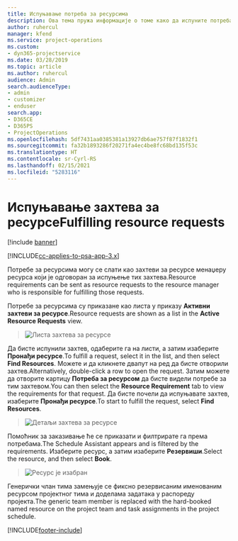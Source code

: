 ```yaml
---
title: Испуњавање потреба за ресурсима
description: Ова тема пружа информације о томе како да испуните потреба за ресурсима.
author: ruhercul
manager: kfend
ms.service: project-operations
ms.custom:
- dyn365-projectservice
ms.date: 03/28/2019
ms.topic: article
ms.author: ruhercul
audience: Admin
search.audienceType:
- admin
- customizer
- enduser
search.app:
- D365CE
- D365PS
- ProjectOperations
ms.openlocfilehash: 5df7431aa0385381a13927db6ae757f87f1832f1
ms.sourcegitcommit: fa32b1893286f20271fa4ec4be8fc68bd135f53c
ms.translationtype: HT
ms.contentlocale: sr-Cyrl-RS
ms.lasthandoff: 02/15/2021
ms.locfileid: "5283116"
---
```

# <a name="fulfilling-resource-requests"></a><span data-ttu-id="ab9f3-103">Испуњавање захтева за ресурсе</span><span class="sxs-lookup"><span data-stu-id="ab9f3-103">Fulfilling resource requests</span></span>

[!include [banner](../includes/psa-now-project-operations.md)]

[!INCLUDE[cc-applies-to-psa-app-3.x](../includes/cc-applies-to-psa-app-3x.md)]

<span data-ttu-id="ab9f3-104">Потребе за ресурсима могу се слати као захтеви за ресурсе менаџеру ресурса који је одговоран за испуњење тих захтева.</span><span class="sxs-lookup"><span data-stu-id="ab9f3-104">Resource requirements can be sent as resource requests to the resource manager who is responsible for fulfilling those requests.</span></span>

<span data-ttu-id="ab9f3-105">Потребе за ресурсима су приказане као листа у приказу **Активни захтеви за ресурсе**.</span><span class="sxs-lookup"><span data-stu-id="ab9f3-105">Resource requests are shown as a list in the **Active Resource Requests** view.</span></span>

> ![Листа захтева за ресурсе](media/Resource-Management-image59.png)

<span data-ttu-id="ab9f3-107">Да бисте испунили захтев, одаберите га на листи, а затим изаберите **Пронађи ресурсе**.</span><span class="sxs-lookup"><span data-stu-id="ab9f3-107">To fulfill a request, select it in the list, and then select **Find Resources**.</span></span> <span data-ttu-id="ab9f3-108">Можете и да кликнете двапут на ред да бисте отворили захтев.</span><span class="sxs-lookup"><span data-stu-id="ab9f3-108">Alternatively, double-click a row to open the request.</span></span> <span data-ttu-id="ab9f3-109">Затим можете да отворите картицу **Потреба за ресурсом** да бисте видели потребе за тим захтевом.</span><span class="sxs-lookup"><span data-stu-id="ab9f3-109">You can then select the **Resource Requirement** tab to view the requirements for that request.</span></span> <span data-ttu-id="ab9f3-110">Да бисте почели да испуњавате захтев, изаберите **Пронађи ресурсе**.</span><span class="sxs-lookup"><span data-stu-id="ab9f3-110">To start to fulfill the request, select **Find Resources**.</span></span>

> ![Детаљи захтева за ресурсе](media/Resource-Management-image60.png)

<span data-ttu-id="ab9f3-112">Помоћник за заказивање ће се приказати и филтрирате га према потребама.</span><span class="sxs-lookup"><span data-stu-id="ab9f3-112">The Schedule Assistant appears and is filtered by the requirements.</span></span> <span data-ttu-id="ab9f3-113">Изаберите ресурс, а затим изаберите **Резервиши**.</span><span class="sxs-lookup"><span data-stu-id="ab9f3-113">Select the resource, and then select **Book**.</span></span>

> ![Ресурс је изабран](media/Resource-Management-image61.png)

<span data-ttu-id="ab9f3-115">Генерички члан тима замењује се фиксно резервисаним именованим ресурсом пројектног тима и доделама задатака у распореду пројекта.</span><span class="sxs-lookup"><span data-stu-id="ab9f3-115">The generic team member is replaced with the hard-booked named resource on the project team and task assignments in the project schedule.</span></span>


[!INCLUDE[footer-include](../includes/footer-banner.md)]
